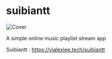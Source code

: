 # suibiantt
![Cover](https://github.com/yialexlee/suibiantt/blob/main/example.png)

A simple online music playlist stream app

Suibiantt : https://yialexlee.tech/suibiantt
